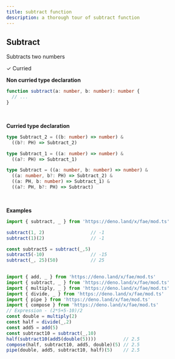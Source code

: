 ```yaml
---
title: subtract function
description: a thorough tour of subtract function
---
```


## Subtract

Subtracts two numbers

&check; Curried
<!---
&#10539; Not curred
-->

**Non curried type declaration**
```typescript
function subtract(a: number, b: number): number {
  // ...
}
```
<br>

**Curried type declaration**

```typescript
type Subtract_2 = ((b: number) => number) &
  ((b?: PH) => Subtract_2)

type Subtract_1 = ((a: number) => number) &
  ((a?: PH) => Subtract_1)

type Subtract = ((a: number, b: number) => number) &
  ((a: number, b?: PH) => Subtract_2) &
  ((a: PH, b: number) => Subtract_1) &
  ((a?: PH, b?: PH) => Subtract)
```
<br>

**Examples**
```typescript
import { subtract, _ } from 'https://deno.land/x/fae/mod.ts'

subtract(1, 2)                 // -1
subtract(1)(2)                 // -1

const subtract5 = subtract(_,5)
subtract5(-10)                 // -15
subtract(_, 25)(50)            // 25
            
```
```typescript
import { add, _ } from 'https://deno.land/x/fae/mod.ts'
import { subtract, _ } from 'https://deno.land/x/fae/mod.ts'
import { multiply, _ } from 'https://deno.land/x/fae/mod.ts'
import { divide, _ } from 'https://deno.land/x/fae/mod.ts'
import { pipe } from 'https://deno.land/x/fae/mod.ts'
import { compose } from 'https://deno.land/x/fae/mod.ts'
// Expression - (2*5+5-10)/2
const double = multiply(2)
const half = divide(_,2)
const add5 = add(5)
const subtract10 = subtract(_,10)
half(subtract10(add5(double(5))))          // 2.5
compose(half, subtract10, add5, double)(5) // 2.5
pipe(double, add5, subtract10, half)(5)    // 2.5
```
